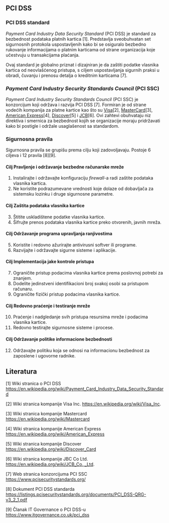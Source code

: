 
## PCI DSS

### PCI DSS standard
<i>Payment Card Industry Data Security Standard</i> (PCI DSS) je standard za bezbednost podataka platnih kartica [1]. Predstavlja sveobuhvatan set sigurnosnih protokola uspostavljenih kako bi se osiguralo bezbedno rukovanje informacijama o platnim karticama od strane organizacija koje učestvuju u transakcijama plaćanja. 

Ovaj standard je globalno priznat i dizajniran je da zaštiti podatke vlasnika kartica od neovlašćenog pristupa, s ciljem uspostavljanja sigurnih praksi u obradi, čuvanju i prenosu detalja o kreditnim karticama [7].

### <i>Payment Card Industry Security Standards Council</i> (PCI SSC) 
<i>Payment Card Industry Security Standards Council</i> (PCI SSC) je konzorcijum koji održava i razvija PCI DSS [7].
Formiran je od strane vodećih kompanija za platne kartice kao što su 
[Visa](https://en.wikipedia.org/wiki/Visa_Inc.)[2], 
[MasterCard]()[3], 
[American Express](https://en.wikipedia.org/wiki/American_Express)[4], 
[Discover](https://en.wikipedia.org/wiki/Discover_Card)[5] i 
[JCB](https://en.wikipedia.org/wiki/JCB_Co.,_Ltd.)[6]. 
Ovi zahtevi obuhvataju niz direktiva i smernica za bezbednost kojih se organizacije moraju pridržavati kako bi postigle i održale usaglašenost sa standardom.

### Sigurnosna pravila
Sigurnosna pravila se grupišu prema cilju koji zadovoljavaju. Postoje 6 ciljeva i 12 pravila [8][9].
#### Cilj <b>Pravljenje i održavanje bezbedne računarske mreže</b>
1. Instalirajte i održavajte konfiguraciju <i>firewall</i>-a radi zaštite podataka vlasnika kartica.
2. Ne koristite podrazumevane vrednosti koje dolaze od dobavljača za sistemsku lozinku i druge sigurnosne parametre.
#### Cilj <b>Zaštita podataka vlasnika kartice</b>
3. Štitite uskladištene podatke vlasnika kartice.
4. Šifrujte prenos podataka vlasnika kartice preko otvorenih, javnih mreža.
#### Cilj <b>Održavanje programa upravljanja ranjivostima</b>
5. Koristite i redovno ažurirajte antivirusni softver ili programe.
6. Razvijajte i održavajte sigurne sisteme i aplikacije.
#### Cilj <b>Implementacija jake kontrole pristupa</b>
7. Ograničite pristup podacima vlasnika kartice prema poslovnoj potrebi za znanjem.
8. Dodelite jedinstveni identifikacioni broj svakoj osobi sa pristupom računaru.
9. Ograničite fizički pristup podacima vlasnika kartice.
#### Cilj <b>Redovno praćenje i testiranje mreže</b>
10. Praćenje i nadgledanje svih pristupa resursima mreže i podacima vlasnika kartice.
11. Redovno testirajte sigurnosne sisteme i procese.
#### Cilj <b>Održavanje politike informacione bezbednosti</b>
12. Održavajte politiku koja se odnosi na informacionu bezbednost za zaposlene i ugovorne radnike.

## Literatura

[1] Wiki stranica o PCI DSS https://en.wikipedia.org/wiki/Payment_Card_Industry_Data_Security_Standard

[2] Wiki stranica kompanije Visa Inc. https://en.wikipedia.org/wiki/Visa_Inc.

[3] Wiki stranica kompanije Mastercard https://en.wikipedia.org/wiki/Mastercard

[4] Wiki stranica kompanije American Express https://en.wikipedia.org/wiki/American_Express

[5] Wiki stranica kompanije Discover https://en.wikipedia.org/wiki/Discover_Card

[6] Wiki stranica kompanije JBC Co Ltd. https://en.wikipedia.org/wiki/JCB_Co.,_Ltd.

[7] Web stranica konzorcijuma PCI SSC https://www.pcisecuritystandards.org/

[8] Dokument PCI DSS standarda https://listings.pcisecuritystandards.org/documents/PCI_DSS-QRG-v3_2_1.pdf

[9] Članak IT Governance o PCI DSS-u https://www.itgovernance.co.uk/pci_dss
